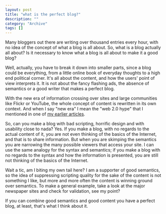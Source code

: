 ```yaml
--- 
layout: post 
title: "what is the perfect blog?"
description: ""
category: "Archive"
tags: []
---  
```

<p>Many bloggers out there are writing over thousand entries every hour, with no idea of the concept of what a blog is all about. So, what is a blog actually all about? Is it necessary to know what a blog is all about to make it a good blog?</p> <p>Well, actually, you have to break it down into smaller parts, since a blog could be everything, from a little online book of everyday thoughts to a high end political corner. It's all about the content, and how the users' point of view interprets it. It is not about the fancy flashing ads, the absence of semantics or a good writer that makes a perfect blog.</p> <p>With the new era of information crossing over sites and large communities like Flickr or YouTube, the whole concept of content is rewritten in its own context. And when I say "new era" I mean the "web 2.0 hype" that I mentioned in one of <a href="http://phun-ky.net/2006/11/web-2.0-is-a-hype">my earlier articles</a>.</p> <p>So, can you make a blog with bad scripting, horrific design and with usability close to nada? Yes. If you make a blog, with no regards to the actual content of it, you are not even thinking of the basics of the Internet, and that is to share information. But when you are skimping the semantics you are narrowing the many possible viewers that access your site. I can use the same analogy for the syntax and semantics; if you make a blog with no regards to the syntax and how the information is presented, you are still not thinking of the basics of the Internet.</p> <p>Wait a tic, am I biting my own tail here? I am a supporter of good semantics, so the idea of suppressing scripting quality for the sake of the content is not something I like, but more and more often the content is winning ground over semantics. To make a general example, take a look at the major newspaper sites and check for validation, see my point?</p> <p>If you can combine good semantics and good content you have a perfect blog, at least, that's what I think about it.</p>
